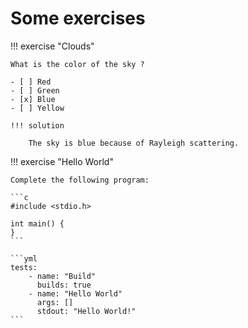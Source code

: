 # Some exercises

!!! exercise "Clouds"

    What is the color of the sky ?

    - [ ] Red
    - [ ] Green
    - [x] Blue
    - [ ] Yellow

    !!! solution

        The sky is blue because of Rayleigh scattering.

!!! exercise "Hello World"

    Complete the following program:

    ```c
    #include <stdio.h>

    int main() {
    }
    ```

    ```yml
    tests:
        - name: "Build"
          builds: true
        - name: "Hello World"
          args: []
          stdout: "Hello World!"
    ```